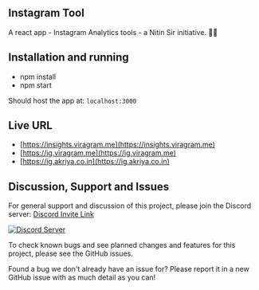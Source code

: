## Instagram Tool
A react app - Instagram Analytics tools - a Nitin Sir initiative. 👨‍🎨 

## Installation and running
* npm install
* npm start

Should host the app at: `localhost:3000`


## Live URL
* [https://insights.viragram.me](https://insights.viragram.me)
* [https://ig.viragram.me](https://ig.viragram.me)
* [https://ig.akriya.co.in](https://ig.akriya.co.in)

## Discussion, Support and Issues
For general support and discussion of this project, please join the Discord server: [Discord Invite Link](https://discord.gg/B2cERQ5)

[![Discord Server](https://discordapp.com/api/guilds/552881714196774953/widget.png?style=banner2)](https://discord.gg/B2cERQ5)

To check known bugs and see planned changes and features for this project, please see the GitHub issues.

Found a bug we don't already have an issue for? Please report it in a new GitHub issue with as much detail as you can!

